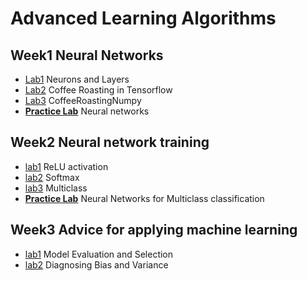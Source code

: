 # Advanced Learning Algorithms

## Week1 Neural Networks

- [Lab1](./week1/lab1.ipynb) Neurons and Layers
- [Lab2](./week1/lab2.ipynb) Coffee Roasting in Tensorflow
- [Lab3](./week1/lab3.ipynb) CoffeeRoastingNumpy
- [**Practice Lab**](./week1/lab.ipynb) Neural networks

## Week2 Neural network training

- [lab1](./week2/lab1.ipynb) ReLU activation
- [lab2](./week2/lab2.ipynb) Softmax
- [lab3](./week2/lab3.ipynb) Multiclass
- [**Practice Lab**]() Neural Networks for Multiclass classification

## Week3 Advice for applying machine learning

- [lab1](./week3/lab1.ipynb) Model Evaluation and Selection
- [lab2](./week3/lab2.ipynb) Diagnosing Bias and Variance
